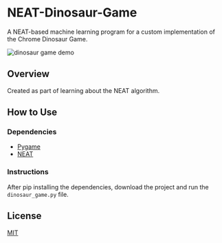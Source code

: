 # NEAT-Dinosaur-Game

A NEAT-based machine learning program for a custom implementation of the Chrome Dinosaur Game.

![dinosaur game demo](https://user-images.githubusercontent.com/89596994/176756218-5776d39d-d4e7-4624-ad0a-e8d419d8f0c9.gif)

## Overview

Created as part of learning about the NEAT algorithm.

## How to Use

### Dependencies

- [Pygame](https://www.pygame.org/docs/)
- [NEAT](https://neat-python.readthedocs.io/en/latest/)

### Instructions

After pip installing the dependencies, download the project and run the `dinosaur_game.py` file.

## License
[MIT](https://choosealicense.com/licenses/mit/)
